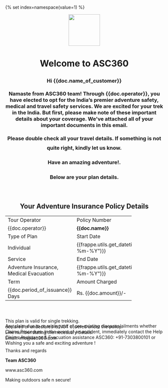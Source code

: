 

{% set index=namespace(value=1) %}

<p style="text-align: center;"><img src="https://asc360-prod.frappe.cloud/files/logo.png" width="100"></p>
<h1 style="text-align: center;">Welcome to ASC360</h1>
<h3 style="text-align: center;>Important ADVENTURE SAFETY Information</h3>
<div style="width:60%; ">
    <p style="line-height:30px;"><b>Hi {{doc.name_of_customer}}</b></p>
    <p >Namaste from ASC360 team! Through {{doc.operator}}, you have elected to opt for the India’s premier adventure safety, medical and travel safety services. 
We are excited for your trek in the India. But first, please make note of these important details about your coverage.
We've attached all of your important documents in this email.</p><p></p>
    <p style="line-height:30px;">Please double check all your travel details. If something is not quite right, kindly let us know.</p>
    <p style="line-height:30px;">Have an amazing adventure!.</p>
    <p style="line-height:30px;">Below are your plan details.</p>
    <br>
    <h2 style="text-align: center;"> Your Adventure Insurance Policy Details</h2>
<table style="table-layout: fixed; width: 80%;">
    <tr>
        <td>Tour Operator</td>
        <td>Policy Number</td>
    </tr>
<tr>
    <td>{{doc.operator}}</td>
    <td><b>{{doc.name}}</b></td>
</tr>
<tr>
    <td>Type of Plan</td>
    <td>Start Date</td>
</tr>
<tr>
    <td>Individual</td>
    <td>{{frappe.utils.get_datetime(doc.start_date).strftime("%d-%m-%Y")}}</td>
</tr>
<tr>
    <td>Service</td>
    <td>End Date</td>
</tr>
<tr>
    <td>Adventure Insurance, Medical Evacuation</td>
    <td>{{frappe.utils.get_datetime(doc.end_date).strftime("%d-%m-%Y")}}</td>
</tr>
<tr>
    <td>Term</td>
    <td>Amount Charged</td>
</tr>
<tr>
    <td>{{doc.period_of_issuance}} Days</td>
    <td>Rs. {{doc.amount}}/-</td>
</tr>
<tr></tr>
</table>
<br>
<center style="width:100%;min-width:380px"> 
<!--<table>	-->
<!--<tr style="border: 5px solid black;">-->
<!--    <td width="50%"><b>Benefits</b></td>-->
<!--    <td width="50%"><b>Sum Insured</b></td>-->
<!--</tr>-->
<!-- <br>-->
<!-- <img src="https://asc360-prod.frappe.cloud/files/Screenshot%20from%202022-07-08%2017-02-53.png" style="width:60%">-->
<!-- <br>-->

<!--<div style="height:20px;width:20px;border:2px solid black"></div>-->
<!--{% set benefits= frappe.get_doc("Item", doc.policy).benefit_details %}-->

<!--{% for benefit in benefits %}-->
<!--{% if index.value%2==0 %}-->
<!--         <tr>-->
<!--            <td width="50%">{{benefit.benefit}}</td>-->
<!--            <td width="50%">{{benefit.amount}}</td>-->
<!--            {% set index.value=index.value+1 %}-->
<!--        </tr>-->
<!--        {% else %}-->
<!--         <tr>-->
<!--            <td width="50%">{{benefit.benefit}}</td>-->
<!--            <td width="50%">{{benefit.amount}}</td>-->
<!--            {% set index.value=index.value+1 %}-->
<!--        </tr>-->
<!--        {% endif %}-->
<!--{% endfor %}-->
<!--</table>	-->
</center>
<br>

<p style="line-height: 2px;">This plan is valid for single trekking.</p>
<p style="line-height: 2px;">Any claim due to or arising out of pre-existing diseases/ailments whether declared or undeclared is NOT covered under the policy.</p>
<p style="line-height: 2px;">Claims Procedure: In the event of an accident, immediately contact the Help Line number stating the necessary details.</p>
<p style="line-height: 2px;">Claims Assistance & Evacuation assistance ASC360: +91-7303800101 or Email: info@asc360.com</p>
<p style="line-height: 2px;">Wishing you a safe and exciting adventure !</p>
<p></p>
<p>Thanks and regards</p>
<p><b>Team ASC360</b></p>
<p>www.asc360.com </p>
<p>Making outdoors safe n secure!</p>

</div>